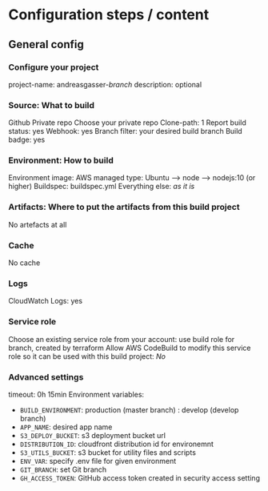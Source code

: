 # Configuration steps / content

## General config

### Configure your project
project-name: andreasgasser-_branch_
description: optional

### Source: What to build
Github
Private repo
Choose your private repo
Clone-path: 1
Report build status: yes
Webhook: yes
Branch filter: your desired build branch
Build badge: yes

### Environment: How to build
Environment image: AWS managed
type: Ubuntu --> node --> nodejs:10 (or higher)
Buildspec: buildspec.yml
Everything else: *as it is*

### Artifacts: Where to put the artifacts from this build project
No artefacts at all

### Cache
No cache

### Logs
CloudWatch Logs: yes

### Service role
Choose an existing service role from your account: use build role for branch, created by terraform
Allow AWS CodeBuild to modify this service role so it can be used with this build project: *No*

### Advanced settings
timeout: 0h 15min
Environment variables:
- `BUILD_ENVIRONMENT`: production (master branch) : develop (develop branch)
- `APP_NAME`: desired app name
- `S3_DEPLOY_BUCKET`: s3 deployment bucket url
- `DISTRIBUTION_ID`: cloudfront distribution id for environemnt
- `S3_UTILS_BUCKET`: s3 bucket for utility files and scripts 
- `ENV_VAR`: specify .env file for given environment
- `GIT_BRANCH`: set Git branch
- `GH_ACCESS_TOKEN`: GitHub access token created in security access setting